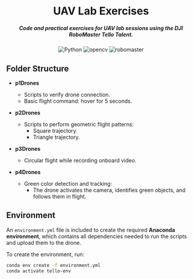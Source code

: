 <div align="center">

# UAV Lab Exercises

##### Code and practical exercises for UAV lab sessions using the DJI RoboMaster Tello Talent.

![Python](https://img.shields.io/badge/python-3670A0?style=for-the-badge&logo=python&logoColor=ffdd54)
![opencv](https://img.shields.io/badge/opencv-3670A0?style=for-the-badge&logo=opencv)
![robomaster](https://img.shields.io/badge/DJI_RoboMaster-3670A0?style=for-the-badge&logo=robomaster-sdk&logoColor=ffdd54)
</div>


## Folder Structure

- **p1Drones**  
  - Scripts to verify drone connection.  
  - Basic flight command: hover for 5 seconds.

- **p2Drones**  
  - Scripts to perform geometric flight patterns:  
    - Square trajectory.  
    - Triangle trajectory.

- **p3Drones**  
  - Circular flight while recording onboard video.

- **p4Drones**  
  - Green color detection and tracking:  
    - The drone activates the camera, identifies green objects, and follows them in flight.

## Environment

An `environment.yml` file is included to create the required **Anaconda environment**, which contains all dependencies needed to run the scripts and upload them to the drone.

To create the environment, run:

```bash
conda env create -f environment.yml
conda activate tello-env
